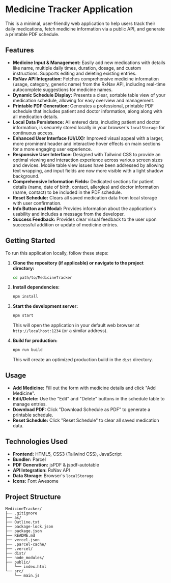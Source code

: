 # Medicine Tracker Application

This is a minimal, user-friendly web application to help users track their daily medications, fetch medicine information via a public API, and generate a printable PDF schedule.

## Features

- **Medicine Input & Management:** Easily add new medications with details like name, multiple daily times, duration, dosage, and custom instructions. Supports editing and deleting existing entries.
- **RxNav API Integration:** Fetches comprehensive medicine information (usage, category, generic name) from the RxNav API, including real-time autocomplete suggestions for medicine names.
- **Dynamic Schedule Display:** Presents a clear, sortable table view of your medication schedule, allowing for easy overview and management.
- **Printable PDF Generation:** Generates a professional, printable PDF schedule that includes patient and doctor information, along along with all medication details.
- **Local Data Persistence:** All entered data, including patient and doctor information, is securely stored locally in your browser's `localStorage` for continuous access.
- **Enhanced User Interface (UI/UX):** Improved visual appeal with a larger, more prominent header and interactive hover effects on main sections for a more engaging user experience.
- **Responsive User Interface:** Designed with Tailwind CSS to provide an optimal viewing and interaction experience across various screen sizes and devices. Mobile table view issues have been addressed by allowing text wrapping, and input fields are now more visible with a light shadow background.
- **Comprehensive Information Fields:** Dedicated sections for patient details (name, date of birth, contact, allergies) and doctor information (name, contact) to be included in the PDF schedule.
- **Reset Schedule:** Clears all saved medication data from local storage with user confirmation.
- **Info Button and Modal:** Provides information about the application's usability and includes a message from the developer.
- **Success Feedback:** Provides clear visual feedback to the user upon successful addition or update of medicine entries.

## Getting Started

To run this application locally, follow these steps:

1.  **Clone the repository (if applicable) or navigate to the project directory:**

    ```bash
    cd path/to/MedicineTracker
    ```

2.  **Install dependencies:**

    ```bash
    npm install
    ```

3.  **Start the development server:**

    ```bash
    npm start
    ```

    This will open the application in your default web browser at `http://localhost:1234` (or a similar address).

4.  **Build for production:**

    ```bash
    npm run build
    ```

    This will create an optimized production build in the `dist` directory.

## Usage

- **Add Medicine:** Fill out the form with medicine details and click "Add Medicine".
- **Edit/Delete:** Use the "Edit" and "Delete" buttons in the schedule table to manage entries.
- **Download PDF:** Click "Download Schedule as PDF" to generate a printable schedule.
- **Reset Schedule:** Click "Reset Schedule" to clear all saved medication data.

## Technologies Used

- **Frontend:** HTML5, CSS3 (Tailwind CSS), JavaScript
- **Bundler:** Parcel
- **PDF Generation:** jsPDF & jspdf-autotable
- **API Integration:** RxNav API
- **Data Storage:** Browser's `localStorage`
- **Icons:** Font Awesome

## Project Structure

```
MedicineTracker/
├── .gitignore
├── as/
├── Outline.txt
├── package-lock.json
├── package.json
├── README.md
├── vercel.json
├── .parcel-cache/
├── .vercel/
├── dist/
├── node_modules/
├── public/
│   └── index.html
└── src/
    └── main.js
```
